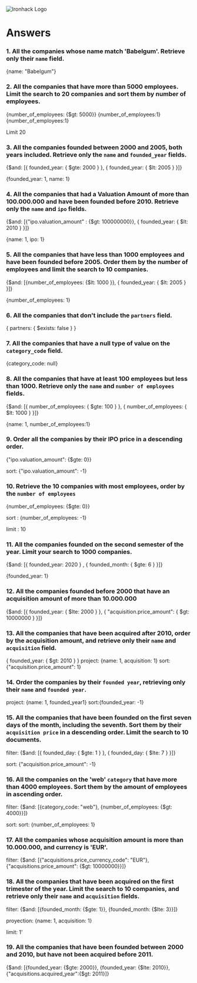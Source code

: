 ![Ironhack Logo](https://i.imgur.com/1QgrNNw.png)

# Answers

### 1. All the companies whose name match 'Babelgum'. Retrieve only their `name` field.

<!-- Your Code Goes Here -->

{name: "Babelgum"}

### 2. All the companies that have more than 5000 employees. Limit the search to 20 companies and sort them by **number of employees**.

<!-- Your Code Goes Here -->

{number_of_employees: {$gt: 5000}}
{number_of_employees:1}
{number_of_employees:1}

Limit 20

### 3. All the companies founded between 2000 and 2005, both years included. Retrieve only the `name` and `founded_year` fields.

<!-- Your Code Goes Here -->

{$and: [{ founded_year: { $gte: 2000 } }, { founded_year: { $lt: 2005 } }]}

{founded_year: 1, name: 1}

### 4. All the companies that had a Valuation Amount of more than 100.000.000 and have been founded before 2010. Retrieve only the `name` and `ipo` fields.

<!-- Your Code Goes Here -->

{$and: [{"ipo.valuation_amount" : {$gt: 100000000}}, { founded_year: { $lt: 2010 } }]}

{name: 1, ipo: 1}

### 5. All the companies that have less than 1000 employees and have been founded before 2005. Order them by the number of employees and limit the search to 10 companies.

<!-- Your Code Goes Here -->

{$and: [{number_of_employees: {$lt: 1000 }}, { founded_year: { $lt: 2005 } }]}

{number_of_employees: 1}

### 6. All the companies that don't include the `partners` field.

<!-- Your Code Goes Here -->

{ partners: { $exists: false } }

### 7. All the companies that have a null type of value on the `category_code` field.

<!-- Your Code Goes Here -->

{category_code: null}

### 8. All the companies that have at least 100 employees but less than 1000. Retrieve only the `name` and `number of employees` fields.

<!-- Your Code Goes Here -->

{$and: [{ number_of_employees: { $gte: 100 } }, { number_of_employees: { $lt: 1000 } }]}

{name: 1, number_of_employees:1}

### 9. Order all the companies by their IPO price in a descending order.

<!-- Your Code Goes Here -->

{"ipo.valuation_amount": {$gte: 0}}

sort: {"ipo.valuation_amount": -1}

### 10. Retrieve the 10 companies with most employees, order by the `number of employees`

<!-- Your Code Goes Here -->

{number_of_employees: {$gte: 0}}

sort : {number_of_employees: -1}

limit : 10

### 11. All the companies founded on the second semester of the year. Limit your search to 1000 companies.

<!-- Your Code Goes Here -->

{$and: [{ founded_year: 2020 } , { founded_month: { $gte: 6 } }]}

{founded_year: 1}

### 12. All the companies founded before 2000 that have an acquisition amount of more than 10.000.000

<!-- Your Code Goes Here -->

{$and: [{ founded_year: { $lte: 2000 } }, { "acquisition.price_amount": { $gt: 10000000 } }]}

### 13. All the companies that have been acquired after 2010, order by the acquisition amount, and retrieve only their `name` and `acquisition` field.

<!-- Your Code Goes Here -->

{ founded_year: { $gt: 2010 } }
project: {name: 1, acquisition: 1}
sort: {"acquisition.price_amount": 1}

### 14. Order the companies by their `founded year`, retrieving only their `name` and `founded year`.

<!-- Your Code Goes Here -->

project: {name: 1, founded_year1}
sort:{founded_year: -1}

### 15. All the companies that have been founded on the first seven days of the month, including the seventh. Sort them by their `acquisition price` in a descending order. Limit the search to 10 documents.

<!-- Your Code Goes Here -->

filter: {$and: [{ founded_day: { $gte: 1 } }, { founded_day: { $lte: 7 } }]}

sort: {"acquisition.price_amount": -1}

### 16. All the companies on the 'web' `category` that have more than 4000 employees. Sort them by the amount of employees in ascending order.

<!-- Your Code Goes Here -->

filter: {$and: [{category_code: "web"}, {number_of_employees: {$gt: 4000}}]}

sort: sort: {number_of_employees: 1}

### 17. All the companies whose acquisition amount is more than 10.000.000, and currency is 'EUR'.

<!-- Your Code Goes Here -->

filter: {$and: [{"acquisitions.price_currency_code": "EUR"}, {"acquisitions.price_amount": {$gt: 10000000}}]}

### 18. All the companies that have been acquired on the first trimester of the year. Limit the search to 10 companies, and retrieve only their `name` and `acquisition` fields.

<!-- Your Code Goes Here -->

filter: {$and: [{founded_month: {$gte: 1}}, {founded_month: {$lte: 3}}]}

proyection: {name: 1, acquisition: 1}

limit: 1'

### 19. All the companies that have been founded between 2000 and 2010, but have not been acquired before 2011.

<!-- Your Code Goes Here -->

{$and: [{founded_year: {$gte: 2000}}, {founded_year: {$lte: 2010}}, {"acquisitions.acquired_year":{$gt: 2011}]}
